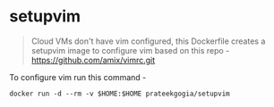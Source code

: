 # setupvim

> Cloud VMs don't have vim configured, this Dockerfile creates a setupvim image to configure vim based on this repo - https://github.com/amix/vimrc.git 

To configure vim run this command -

```
docker run -d --rm -v $HOME:$HOME prateekgogia/setupvim
```